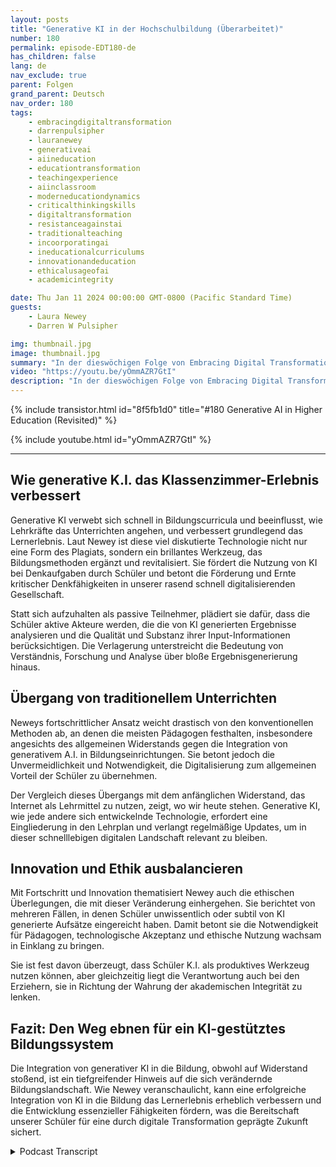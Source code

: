 ```yaml
---
layout: posts
title: "Generative KI in der Hochschulbildung (Überarbeitet)"
number: 180
permalink: episode-EDT180-de
has_children: false
lang: de
nav_exclude: true
parent: Folgen
grand_parent: Deutsch
nav_order: 180
tags:
    - embracingdigitaltransformation
    - darrenpulsipher
    - lauranewey
    - generativeai
    - aiineducation
    - educationtransformation
    - teachingexperience
    - aiinclassroom
    - moderneducationdynamics
    - criticalthinkingskills
    - digitaltransformation
    - resistanceagainstai
    - traditionalteaching
    - incoorporatingai
    - ineducationalcurriculums
    - innovationandeducation
    - ethicalusageofai
    - academicintegrity

date: Thu Jan 11 2024 00:00:00 GMT-0800 (Pacific Standard Time)
guests:
    - Laura Newey
    - Darren W Pulsipher

img: thumbnail.jpg
image: thumbnail.jpg
summary: "In der dieswöchigen Folge von Embracing Digital Transformation interviewt Darren Pulsipher die Gastrednerin Laura Newey über ihre faszinierende Reise durch die kritisch aufkommende Welt der Generativen KI, insbesondere im Bildungssektor. Sie deckt die Transformation ihrer Lehrerfahrung und die Bereicherung der Lernergebnisse ihrer Schüler durch KI auf und analysiert ausführlich die Anpassung an moderne Bildungsdynamiken."
video: "https://youtu.be/yOmmAZR7GtI"
description: "In der dieswöchigen Folge von Embracing Digital Transformation interviewt Darren Pulsipher die Gastrednerin Laura Newey über ihre faszinierende Reise durch die kritisch aufkommende Welt der Generativen KI, insbesondere im Bildungssektor. Sie deckt die Transformation ihrer Lehrerfahrung und die Bereicherung der Lernergebnisse ihrer Schüler durch KI auf und analysiert ausführlich die Anpassung an moderne Bildungsdynamiken."
---
```


<div>
{% include transistor.html id="8f5fb1d0" title="#180 Generative AI in Higher Education (Revisited)" %}

{% include youtube.html id="yOmmAZR7GtI" %}
</div>

---

## Wie generative K.I. das Klassenzimmer-Erlebnis verbessert

Generative KI verwebt sich schnell in Bildungscurricula und beeinflusst, wie Lehrkräfte das Unterrichten angehen, und verbessert grundlegend das Lernerlebnis. Laut Newey ist diese viel diskutierte Technologie nicht nur eine Form des Plagiats, sondern ein brillantes Werkzeug, das Bildungsmethoden ergänzt und revitalisiert. Sie fördert die Nutzung von KI bei Denkaufgaben durch Schüler und betont die Förderung und Ernte kritischer Denkfähigkeiten in unserer rasend schnell digitalisierenden Gesellschaft.

Statt sich aufzuhalten als passive Teilnehmer, plädiert sie dafür, dass die Schüler aktive Akteure werden, die die von KI generierten Ergebnisse analysieren und die Qualität und Substanz ihrer Input-Informationen berücksichtigen. Die Verlagerung unterstreicht die Bedeutung von Verständnis, Forschung und Analyse über bloße Ergebnisgenerierung hinaus.

## Übergang von traditionellem Unterrichten

Neweys fortschrittlicher Ansatz weicht drastisch von den konventionellen Methoden ab, an denen die meisten Pädagogen festhalten, insbesondere angesichts des allgemeinen Widerstands gegen die Integration von generativem A.I. in Bildungseinrichtungen. Sie betont jedoch die Unvermeidlichkeit und Notwendigkeit, die Digitalisierung zum allgemeinen Vorteil der Schüler zu übernehmen.

Der Vergleich dieses Übergangs mit dem anfänglichen Widerstand, das Internet als Lehrmittel zu nutzen, zeigt, wo wir heute stehen. Generative KI, wie jede andere sich entwickelnde Technologie, erfordert eine Eingliederung in den Lehrplan und verlangt regelmäßige Updates, um in dieser schnelllebigen digitalen Landschaft relevant zu bleiben.

## Innovation und Ethik ausbalancieren

Mit Fortschritt und Innovation thematisiert Newey auch die ethischen Überlegungen, die mit dieser Veränderung einhergehen. Sie berichtet von mehreren Fällen, in denen Schüler unwissentlich oder subtil von KI generierte Aufsätze eingereicht haben. Damit betont sie die Notwendigkeit für Pädagogen, technologische Akzeptanz und ethische Nutzung wachsam in Einklang zu bringen.

Sie ist fest davon überzeugt, dass Schüler K.I. als produktives Werkzeug nutzen können, aber gleichzeitig liegt die Verantwortung auch bei den Erziehern, sie in Richtung der Wahrung der akademischen Integrität zu lenken.

## Fazit: Den Weg ebnen für ein KI-gestütztes Bildungssystem

Die Integration von generativer KI in die Bildung, obwohl auf Widerstand stoßend, ist ein tiefgreifender Hinweis auf die sich verändernde Bildungslandschaft. Wie Newey veranschaulicht, kann eine erfolgreiche Integration von KI in die Bildung das Lernerlebnis erheblich verbessern und die Entwicklung essenzieller Fähigkeiten fördern, was die Bereitschaft unserer Schüler für eine durch digitale Transformation geprägte Zukunft sichert.



<details>
<summary> Podcast Transcript </summary>

<p></p>

</details>
